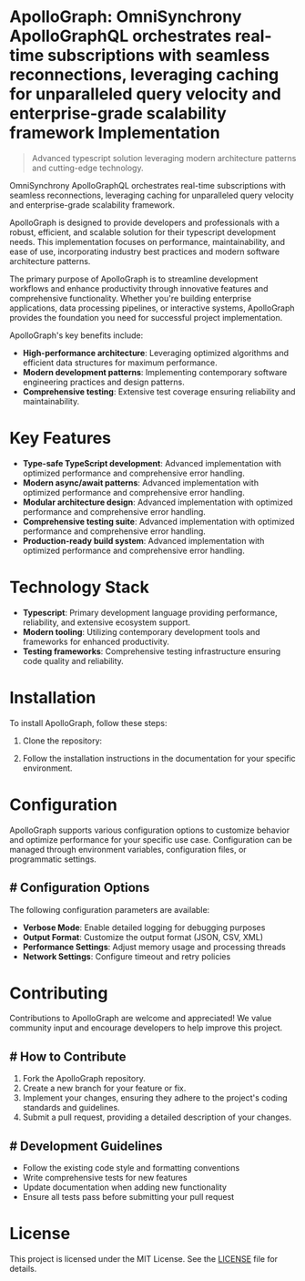 <!-- fallback_ApolloGraph_20251026210101_92893 -->

# ApolloGraph: OmniSynchrony ApolloGraphQL orchestrates real-time subscriptions with seamless reconnections, leveraging caching for unparalleled query velocity and enterprise-grade scalability framework Implementation
> Advanced typescript solution leveraging modern architecture patterns and cutting-edge technology.

OmniSynchrony ApolloGraphQL orchestrates real-time subscriptions with seamless reconnections, leveraging caching for unparalleled query velocity and enterprise-grade scalability framework.

ApolloGraph is designed to provide developers and professionals with a robust, efficient, and scalable solution for their typescript development needs. This implementation focuses on performance, maintainability, and ease of use, incorporating industry best practices and modern software architecture patterns.

The primary purpose of ApolloGraph is to streamline development workflows and enhance productivity through innovative features and comprehensive functionality. Whether you're building enterprise applications, data processing pipelines, or interactive systems, ApolloGraph provides the foundation you need for successful project implementation.

ApolloGraph's key benefits include:

* **High-performance architecture**: Leveraging optimized algorithms and efficient data structures for maximum performance.
* **Modern development patterns**: Implementing contemporary software engineering practices and design patterns.
* **Comprehensive testing**: Extensive test coverage ensuring reliability and maintainability.

# Key Features

* **Type-safe TypeScript development**: Advanced implementation with optimized performance and comprehensive error handling.
* **Modern async/await patterns**: Advanced implementation with optimized performance and comprehensive error handling.
* **Modular architecture design**: Advanced implementation with optimized performance and comprehensive error handling.
* **Comprehensive testing suite**: Advanced implementation with optimized performance and comprehensive error handling.
* **Production-ready build system**: Advanced implementation with optimized performance and comprehensive error handling.

# Technology Stack

* **Typescript**: Primary development language providing performance, reliability, and extensive ecosystem support.
* **Modern tooling**: Utilizing contemporary development tools and frameworks for enhanced productivity.
* **Testing frameworks**: Comprehensive testing infrastructure ensuring code quality and reliability.

# Installation

To install ApolloGraph, follow these steps:

1. Clone the repository:


2. Follow the installation instructions in the documentation for your specific environment.

# Configuration

ApolloGraph supports various configuration options to customize behavior and optimize performance for your specific use case. Configuration can be managed through environment variables, configuration files, or programmatic settings.

## # Configuration Options

The following configuration parameters are available:

* **Verbose Mode**: Enable detailed logging for debugging purposes
* **Output Format**: Customize the output format (JSON, CSV, XML)
* **Performance Settings**: Adjust memory usage and processing threads
* **Network Settings**: Configure timeout and retry policies

# Contributing

Contributions to ApolloGraph are welcome and appreciated! We value community input and encourage developers to help improve this project.

## # How to Contribute

1. Fork the ApolloGraph repository.
2. Create a new branch for your feature or fix.
3. Implement your changes, ensuring they adhere to the project's coding standards and guidelines.
4. Submit a pull request, providing a detailed description of your changes.

## # Development Guidelines

* Follow the existing code style and formatting conventions
* Write comprehensive tests for new features
* Update documentation when adding new functionality
* Ensure all tests pass before submitting your pull request

# License

This project is licensed under the MIT License. See the [LICENSE](https://github.com/demaagro/ApolloGraph/blob/main/LICENSE) file for details.
